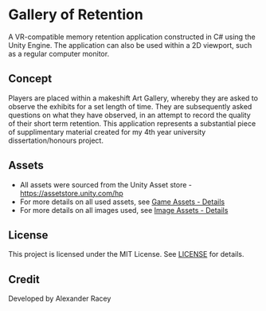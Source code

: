 # Gallery of Retention
A VR-compatible memory retention application constructed in C# using the Unity Engine. The application can also be used within a 2D viewport, such as a regular computer monitor.

## Concept
Players are placed within a makeshift Art Gallery, whereby they are asked to observe the exhibits for a set length of time. They are subsequently asked questions on what they have observed, in an attempt to record the quality of their short term retention. This application represents a substantial piece of supplimentary material created for my 4th year university dissertation/honours project.

## Assets
* All assets were sourced from the Unity Asset store - https://assetstore.unity.com/hp
* For more details on all used assets, see [Game Assets - Details](Documentation/Game%20Assets%20-%20Details)
* For more details on all images used, see [Image Assets - Details](Documentation/Image%20Assets%20-%20Details)

## License
This project is licensed under the MIT License. See [LICENSE](LICENSE) for details.

## Credit
Developed by Alexander Racey